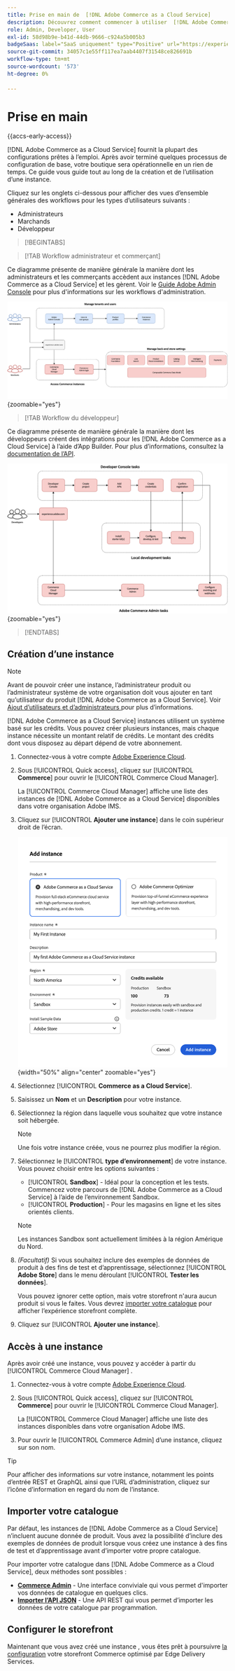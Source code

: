 ```yaml
---
title: Prise en main de  [!DNL Adobe Commerce as a Cloud Service]
description: Découvrez comment commencer à utiliser  [!DNL Adobe Commerce as a Cloud Service].
role: Admin, Developer, User
exl-id: 58d98b9e-b41d-44db-9666-c924a5b005b3
badgeSaas: label="SaaS uniquement" type="Positive" url="https://experienceleague.adobe.com/en/docs/commerce/user-guides/product-solutions" tooltip="S’applique uniquement aux projets Adobe Commerce as a Cloud Service et Adobe Commerce Optimizer (infrastructure SaaS gérée par Adobe)."
source-git-commit: 34057c1e55ff117ea7aab4407f31548ce826691b
workflow-type: tm+mt
source-wordcount: '573'
ht-degree: 0%

---
```


# Prise en main

{{accs-early-access}}

[!DNL Adobe Commerce as a Cloud Service] fournit la plupart des configurations prêtes à l’emploi. Après avoir terminé quelques processus de configuration de base, votre boutique sera opérationnelle en un rien de temps. Ce guide vous guide tout au long de la création et de l’utilisation d’une instance.

Cliquez sur les onglets ci-dessous pour afficher des vues d’ensemble générales des workflows pour les types d’utilisateurs suivants :

* Administrateurs
* Marchands
* Développeur

>[!BEGINTABS]

>[!TAB Workflow administrateur et commerçant]

Ce diagramme présente de manière générale la manière dont les administrateurs et les commerçants accèdent aux instances [!DNL Adobe Commerce as a Cloud Service] et les gèrent. Voir le [Guide Adobe Admin Console](https://helpx.adobe.com/enterprise/admin-guide.html) pour plus d&#39;informations sur les workflows d&#39;administration.

![[!DNL Adobe Commerce as a Cloud Service] diagramme de flux des commerçants](./assets/merchant-flow.svg){zoomable="yes"}

>[!TAB Workflow du développeur]

Ce diagramme présente de manière générale la manière dont les développeurs créent des intégrations pour les [!DNL Adobe Commerce as a Cloud Service] à l’aide d’App Builder. Pour plus d’informations, consultez la [documentation de l’API](https://developer.adobe.com/commerce/services/cloud/).

![[!DNL Adobe Commerce as a Cloud Service] le diagramme de flux du développeur](./assets/developer-flow.svg){zoomable="yes"}

>[!ENDTABS]

## Création d’une instance

>[!NOTE]
>
>Avant de pouvoir créer une instance, l’administrateur produit ou l’administrateur système de votre organisation doit vous ajouter en tant qu’utilisateur du produit [!DNL Adobe Commerce as a Cloud Service]. Voir [ Ajout d’utilisateurs et d’administrateurs ](./user-management.md#add-users-and-admins) pour plus d’informations.

[!DNL Adobe Commerce as a Cloud Service] instances utilisent un système basé sur les crédits. Vous pouvez créer plusieurs instances, mais chaque instance nécessite un montant relatif de crédits. Le montant des crédits dont vous disposez au départ dépend de votre abonnement.

1. Connectez-vous à votre compte [Adobe Experience Cloud](https://experience.adobe.com/).

1. Sous [!UICONTROL Quick access], cliquez sur [!UICONTROL **Commerce**] pour ouvrir le [!UICONTROL Commerce Cloud Manager].

   La [!UICONTROL Commerce Cloud Manager] affiche une liste des instances de [!DNL Adobe Commerce as a Cloud Service] disponibles dans votre organisation Adobe IMS.

1. Cliquez sur [!UICONTROL **Ajouter une instance**] dans le coin supérieur droit de l’écran.

   ![Créer une instance](./assets/create-instance.png){width="50%" align="center" zoomable="yes"}

1. Sélectionnez [!UICONTROL **Commerce as a Cloud Service**].

1. Saisissez un **Nom** et un **Description** pour votre instance.

1. Sélectionnez la région dans laquelle vous souhaitez que votre instance soit hébergée.

   >[!NOTE]
   >
   >Une fois votre instance créée, vous ne pourrez plus modifier la région.

1. Sélectionnez le [!UICONTROL **type d’environnement**] de votre instance. Vous pouvez choisir entre les options suivantes :

   * [!UICONTROL **Sandbox**] - Idéal pour la conception et les tests. Commencez votre parcours de [!DNL Adobe Commerce as a Cloud Service] à l’aide de l’environnement Sandbox.
   * [!UICONTROL **Production**] - Pour les magasins en ligne et les sites orientés clients.

   >[!NOTE]
   >
   >Les instances Sandbox sont actuellement limitées à la région Amérique du Nord.

1. _(Facultatif)_ Si vous souhaitez inclure des exemples de données de produit à des fins de test et d’apprentissage, sélectionnez [!UICONTROL **Adobe Store**] dans le menu déroulant [!UICONTROL **Tester les données**].

   Vous pouvez ignorer cette option, mais votre storefront n&#39;aura aucun produit si vous le faites. Vous devrez [importer votre catalogue](#import-your-catalog) pour afficher l’expérience storefront complète.

1. Cliquez sur [!UICONTROL **Ajouter une instance**].

## Accès à une instance

Après avoir créé une instance, vous pouvez y accéder à partir du [!UICONTROL Commerce Cloud Manager] .

1. Connectez-vous à votre compte [Adobe Experience Cloud](https://experience.adobe.com/).

1. Sous [!UICONTROL Quick access], cliquez sur [!UICONTROL **Commerce**] pour ouvrir le [!UICONTROL Commerce Cloud Manager].

   La [!UICONTROL Commerce Cloud Manager] affiche une liste des instances disponibles dans votre organisation Adobe IMS.

1. Pour ouvrir le [!UICONTROL Commerce Admin] d’une instance, cliquez sur son nom.

>[!TIP]
>
>Pour afficher des informations sur votre instance, notamment les points d’entrée REST et GraphQL ainsi que l’URL d’administration, cliquez sur l’icône d’information en regard du nom de l’instance.

## Importer votre catalogue

Par défaut, les instances de [!DNL Adobe Commerce as a Cloud Service] n’incluent aucune donnée de produit. Vous avez la possibilité d’inclure des exemples de données de produit lorsque vous créez une instance à des fins de test et d’apprentissage avant d’importer votre propre catalogue.

Pour importer votre catalogue dans [!DNL Adobe Commerce as a Cloud Service], deux méthodes sont possibles :

* [**Commerce Admin**](https://experienceleague.adobe.com/en/docs/commerce-admin/systems/data-transfer/import/data-import) - Une interface conviviale qui vous permet d&#39;importer vos données de catalogue en quelques clics.
* [**Importer l’API JSON**](https://developer.adobe.com/commerce/webapi/rest/modules/import/#import-json-api) - Une API REST qui vous permet d’importer les données de votre catalogue par programmation.

<!-- TODO

- Add guidance about how to choose which method to use
- Add guidance for new vs existing customers (cross-reference OR and _include file for migration content)

-->

## Configurer le storefront

Maintenant que vous avez créé une instance , vous êtes prêt à poursuivre [la configuration](storefront.md) votre storefront Commerce optimisé par Edge Delivery Services.
